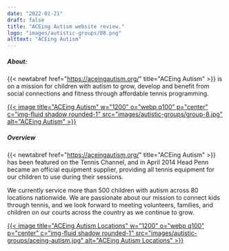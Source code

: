 ```yaml
---
date: "2022-01-21"
draft: false
title: "ACEing Autism website review."
logo: "images/autistic-groups/08.png"
alttext: "ACEing Autism"
---
```


##### About:
{{< newtabref  href="https://aceingautism.org/" title="ACEing Autism" >}} is on a mission for children with autism to grow, develop and benefit from social connections and fitness through affordable tennis programming.

<a href="https://aceingautism.org/" rel="external">{{< image title="ACEing Autism" w="1200" o="webp q100" p="center" c="img-fluid shadow rounded-1" src="images/autistic-groups/group-8.jpg" alt="ACEing Autism" >}}</a>

##### Overview
{{< newtabref  href="https://aceingautism.org/" title="ACEing Autism" >}} has been featured on the Tennis Channel, and in April 2014 Head Penn became an official equipment supplier, providing all tennis equipment for our children to use during their sessions.

We currently service more than 500 children with autism across 80 locations nationwide. We are passionate about our mission to connect kids through tennis, and we look forward to meeting volunteers, families, and children on our courts across the country as we continue to grow.

<a href="https://aceingautism.org/locations/" rel="external">{{< image title="ACEing Autism Locations" w="1200" o="webp q100" p="center" c="img-fluid shadow rounded-1" src="images/autistic-groups/aceing-autism.jpg" alt="ACEing Autism Locations" >}}</a>